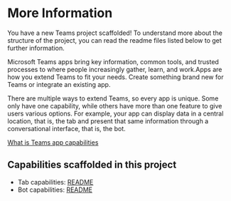 # More Information

You have a new Teams project scaffolded! To understand more about the structure of the project, you can read the readme files listed below to get further information.

Microsoft Teams apps bring key information, common tools, and trusted processes to where people increasingly gather, learn, and work.Apps are how you extend Teams to fit your needs. Create something brand new for Teams or integrate an existing app.

There are multiple ways to extend Teams, so every app is unique. Some only have one capability, while others have more than one feature to give users various options. For example, your app can display data in a central location, that is, the tab and present that same information through a conversational interface, that is, the bot.

[What is Teams app capabilities](https://aka.ms/teamsfx-capabilities-overview)

## Capabilities scaffolded in this project

- Tab capabilities: [README](./tabs/README.md)
- Bot capabilities: [README](./bot/README.md)
